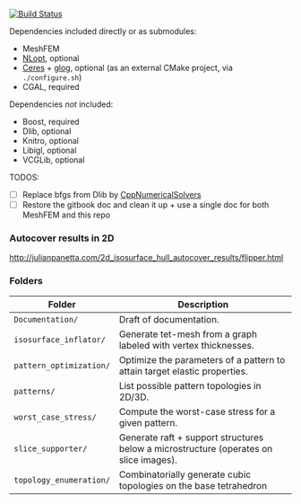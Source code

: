 <!-- MarkdownTOC autolink="true" bracket="round" depth=3 -->
<!-- /MarkdownTOC -->

[![Build Status](https://travis-ci.com/geometryprocessing/microstructures.svg?token=euzAY1sxC114E8ufzcZx&branch=master)](https://travis-ci.com/geometryprocessing/microstructures)

Dependencies included directly or as submodules:

- MeshFEM
- [NLopt](https://github.com/stevengj/nlopt), optional
- [Ceres](https://github.com/ceres-solver/ceres-solver) + [glog](https://github.com/google/glog), optional (as an external CMake project, via `./configure.sh`)
- CGAL, required

Dependencies *not* included:

- Boost, required
- Dlib, optional
- Knitro, optional
- Libigl, optional
- VCGLib, optional

TODOS:

- [ ] Replace bfgs from Dlib by [CppNumericalSolvers](https://github.com/PatWie/CppNumericalSolvers)
- [ ] Restore the gitbook doc and clean it up + use a single doc for both MeshFEM and this repo

### Autocover results in 2D

http://julianpanetta.com/2d_isosurface_hull_autocover_results/flipper.html

### Folders

| Folder | Description |
|--------|-------------|
| `Documentation/`        | Draft of documentation. |
| `isosurface_inflator/`  | Generate tet-mesh from a graph labeled with vertex thicknesses. |
| `pattern_optimization/` | Optimize the parameters of a pattern to attain target elastic properties. |
| `patterns/`             | List possible pattern topologies in 2D/3D. |
| `worst_case_stress/`    | Compute the worst-case stress for a given pattern. |
| `slice_supporter/`      | Generate raft + support structures below a microstructure (operates on slice images). |
| `topology_enumeration/` | Combinatorially generate cubic topologies on the base tetrahedron |
